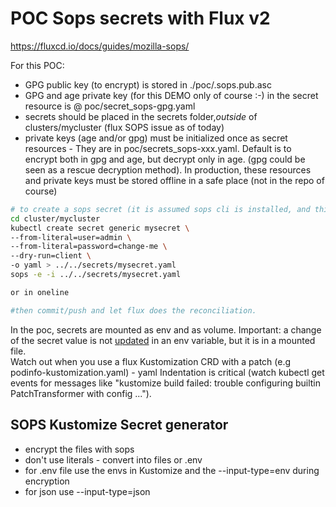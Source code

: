 # POC Sops secrets with Flux v2
https://fluxcd.io/docs/guides/mozilla-sops/

For this POC: 
- GPG public key (to encrypt) is stored in ./poc/.sops.pub.asc 
- GPG and age private key (for this DEMO only of course :-) in the secret resource is @ poc/secret_sops-gpg.yaml
- secrets should be placed in the secrets folder,*outside* of clusters/mycluster (flux SOPS issue as of today)
- private keys (age and/or gpg) must be initialized once as secret resources - They are in poc/secrets_sops-xxx.yaml. Default is to encrypt both in gpg and age, but decrypt only in age. (gpg could be seen as a rescue decryption method). In production, these resources and private keys must be stored offline in a safe place (not in the repo of course)
``` bash
# to create a sops secret (it is assumed sops cli is installed, and this repo is cloned on a local dev computer)
cd cluster/mycluster
kubectl create secret generic mysecret \
--from-literal=user=admin \
--from-literal=password=change-me \
--dry-run=client \
-o yaml > ../../secrets/mysecret.yaml
sops -e -i ../../secrets/mysecret.yaml

or in oneline 

#then commit/push and let flux does the reconciliation.
```
In the poc, secrets are mounted as env and as volume. Important: a change of the secret value is not [updated](https://kubernetes.io/docs/concepts/configuration/secret/#mounted-secrets-are-updated-automatically) in an env variable, but it is in a mounted file.  
Watch out when you use a flux Kustomization CRD with a patch (e.g podinfo-kustomization.yaml) - yaml Indentation is critical (watch kubectl get events for messages like "kustomize build failed: trouble configuring builtin PatchTransformer with config ...").  

## SOPS Kustomize Secret generator

- encrypt the files with sops
- don't use literals - convert into files or .env
- for .env file use the envs in Kustomize and the --input-type=env during encryption
- for json use --input-type=json


